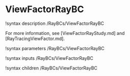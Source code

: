 # ViewFactorRayBC

!syntax description /RayBCs/ViewFactorRayBC

For more information, see [ViewFactorRayStudy.md] and [RayTracingViewFactor.md].

!syntax parameters /RayBCs/ViewFactorRayBC

!syntax inputs /RayBCs/ViewFactorRayBC

!syntax children /RayBCs/ViewFactorRayBC
